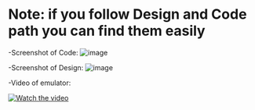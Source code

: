 # Note: if you follow Design and Code path you can find them easily

-Screenshot of Code:
![image](https://user-images.githubusercontent.com/101103934/159054761-08531274-8952-4e5c-b3dc-121f8555e366.png)

-Screenshot of Design:
![image](https://user-images.githubusercontent.com/101103934/159054923-21038a69-7d7d-4246-82b4-20c48ec32793.png)

-Video of emulator:

[![Watch the video](https://i.imgur.com/vKb2F1B.png)](https://user-images.githubusercontent.com/101103934/159056526-b358ffa0-8fa2-4c29-a944-e36107b60241.mp4)
